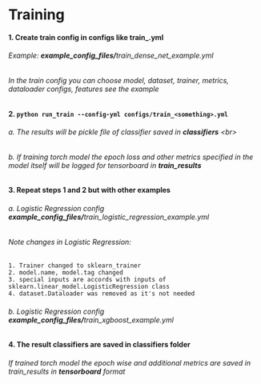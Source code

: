 # Training


#### 1. Create train config in **configs** like train_<something>.yml
###### Example: **example_config_files/**_train_dense_net_example.yml_
###### In the train config you can choose model, dataset, trainer, metrics, dataloader configs, features see the example

#### 2. `python run_train --config-yml configs/train_<something>.yml`
###### a. The results will be pickle file of classifier saved in **classifiers** <br\>
###### b. If training torch model the epoch loss and other metrics specified in the model itself will be logged for tensorboard in **train_results**

#### 3. Repeat steps 1 and 2 but with other examples
###### a. Logistic Regression config **example_config_files/**_train_logistic_regression_example.yml_
###### Note changes in Logistic Regression:
    1. Trainer changed to sklearn_trainer
    2. model.name, model.tag changed
    3. special inputs are accords with inputs of sklearn.linear_model.LogisticRegression class
    4. dataset.Dataloader was removed as it's not needed
###### b. Logistic Regression config **example_config_files/**_train_xgboost_example.yml_

#### 4. The result classifiers are saved in classifiers folder
###### If trained torch model the epoch wise and additional metrics are saved in train_results in **tensorboard** format






